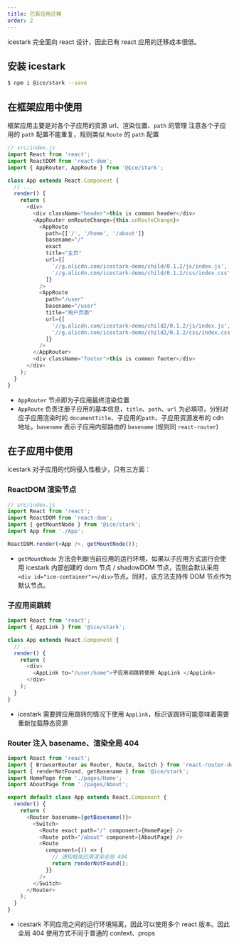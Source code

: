 ```yaml
---
title: 已有应用迁移
order: 2
---
```


icestark 完全面向 react 设计，因此已有 react 应用的迁移成本很低。

## 安装 icestark

```bash
$ npm i @ice/stark --save
```

## 在框架应用中使用

框架应用主要是对各个子应用的资源 url、渲染位置、`path` 的管理
注意各个子应用的 `path` 配置不能重复，规则类似 `Route` 的 `path` 配置

```js
// src/index.js
import React from 'react';
import ReactDOM from 'react-dom';
import { AppRouter, AppRoute } from '@ice/stark';

class App extends React.Component {
  // ...
  render() {
    return (
      <div>
        <div className="header">this is common header</div>
        <AppRouter onRouteChange={this.onRouteChange}>
          <AppRoute
            path={['/', '/home', '/about']}
            basename="/"
            exact
            title="主页"
            url={[
              '//g.alicdn.com/icestark-demo/child/0.1.2/js/index.js',
              '//g.alicdn.com/icestark-demo/child/0.1.2/css/index.css'
            ]}
          />
          <AppRoute
            path="/user"
            basename="/user"
            title="用户页面"
            url={[
              '//g.alicdn.com/icestark-demo/child2/0.1.2/js/index.js',
              '//g.alicdn.com/icestark-demo/child2/0.1.2/css/index.css'
            ]}
          />
        </AppRouter>
        <div className="footer">this is common footer</div>
      </div>
    );
  }
}
```

- `AppRouter` 节点即为子应用最终渲染位置
- `AppRoute` 负责注册子应用的基本信息，`title`、`path`、`url` 为必填项，分别对应子应用渲染时的 `documentTitle`、子应用的`path`、子应用资源发布的 cdn 地址。`basename` 表示子应用内部路由的 `basename` (规则同 `react-router`)

## 在子应用中使用

icestark 对子应用的代码侵入性极少，只有三方面：

### ReactDOM 渲染节点

```js
// src/index.js
import React from 'react';
import ReactDOM from 'react-dom';
import { getMountNode } from '@ice/stark';
import App from './App';

ReactDOM.render(<App />, getMountNode());
```

- `getMountNode` 方法会判断当前应用的运行环境，如果以子应用方式运行会使用 icestark 内部创建的 dom 节点 / shadowDOM 节点，否则会默认采用`<div id="ice-container"></div>`节点。同时，该方法支持传 DOM 节点作为默认节点。

### 子应用间跳转

```js
import React from 'react';
import { AppLink } from '@ice/stark';

class App extends React.Component {
  // ...
  render() {
    return (
      <div>
        <AppLink to="/user/home">子应用间跳转使用 AppLink </AppLink>
      </div>
    );
  }
}
```

- icestark 需要跨应用跳转的情况下使用 `AppLink`，标识该跳转可能意味着需要重新加载静态资源

### Router 注入 basename、渲染全局 404

```js
import React from 'react';
import { BrowserRouter as Router, Route, Switch } from 'react-router-dom';
import { renderNotFound, getBasename } from '@ice/stark';
import HomePage from './pages/Home';
import AboutPage from './pages/About';

export default class App extends React.Component {
  render() {
    return (
      <Router basename={getBasename()}>
        <Switch>
          <Route exact path="/" component={HomePage} />
          <Route path="/about" component={AboutPage} />
          <Route
            component={() => {
              // 通知框架应用渲染全局 404
              return renderNotFound();
            }}
          />
        </Switch>
      </Router>
    );
  }
}
```

- icestark 不同应用之间的运行环境隔离，因此可以使用多个 react 版本。因此全局 404 使用方式不同于普通的 context、props
